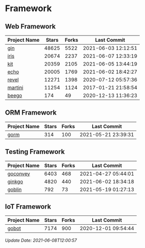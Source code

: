 # Framework

## Web Framework
| Project Name | Stars | Forks | Last Commit |
| ------------ | ----- | ----- | ----------- |
| [gin](https://github.com/gin-gonic/gin) | 48625 | 5522 | 2021-06-03 12:12:51 |
| [iris](https://github.com/kataras/iris) | 20674 | 2237 | 2021-06-07 12:33:19 |
| [kit](https://github.com/go-kit/kit) | 20359 | 2105 | 2021-06-05 13:44:19 |
| [echo](https://github.com/labstack/echo) | 20005 | 1769 | 2021-06-02 18:42:27 |
| [revel](https://github.com/revel/revel) | 12271 | 1398 | 2020-07-12 05:57:36 |
| [martini](https://github.com/go-martini/martini) | 11254 | 1124 | 2017-01-21 21:58:54 |
| [beego](https://github.com/astaxie/beego) | 174 | 49 | 2020-12-13 11:36:23 |

## ORM Framework
| Project Name | Stars | Forks | Last Commit |
| ------------ | ----- | ----- | ----------- |
| [gorm](https://github.com/jinzhu/gorm) | 314 | 100 | 2021-05-21 23:39:31 |

## Testing Framework
| Project Name | Stars | Forks | Last Commit |
| ------------ | ----- | ----- | ----------- |
| [goconvey](https://github.com/smartystreets/goconvey) | 6403 | 468 | 2021-04-27 05:44:01 |
| [ginkgo](https://github.com/onsi/ginkgo) | 4820 | 440 | 2021-06-02 18:34:18 |
| [goblin](https://github.com/franela/goblin) | 792 | 73 | 2021-05-19 01:27:13 |

## IoT Framework
| Project Name | Stars | Forks | Last Commit |
| ------------ | ----- | ----- | ----------- |
| [gobot](https://github.com/hybridgroup/gobot) | 7174 | 900 | 2020-12-01 09:54:44 |

*Update Date: 2021-06-08T12:00:57*